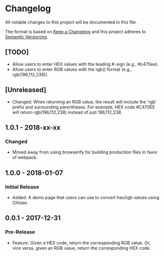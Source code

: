 # Changelog
All notable changes to this project will be documented in this file.

The format is based on [Keep a Changelog](http://keepachangelog.com/en/1.0.0/) and this project adheres to [Semantic Versioning](http://semver.org/spec/v2.0.0.html).

## [TODO]
- Allow users to enter HEX values with the leading #-sign (e.g., #c470ee).
- Allow users to enter RGB values with the rgb() format (e.g., rgb(196,112,238)).

## [Unreleased]
- Changed: When returning an RGB value, the result will include the 'rgb' prefix and surrounding parentheses. For example, HEX code #C470EE will return rgb(196,112,238) instead of just 196,112,238.

## 1.0.1 - 2018-xx-xx
### Changed
- Moved away from using browserify for building production files in favor of webpack.

## 1.0.0 - 2018-01-07
### Initial Release
- Added: A demo page that users can use to convert hex/rgb values using Chloee.

## 0.0.1 - 2017-12-31
### Pre-Release
- Feature: Given a HEX code, return the corresponding RGB value. Or, vice versa, given an RGB value, return the corresponding HEX code.